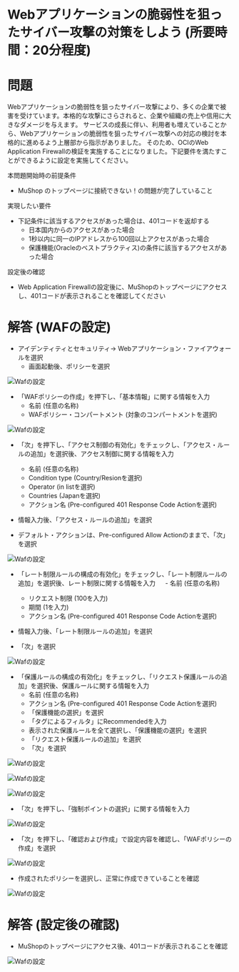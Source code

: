 # Webアプリケーションの脆弱性を狙ったサイバー攻撃の対策をしよう (所要時間：20分程度)
# 問題
Webアプリケーションの脆弱性を狙ったサイバー攻撃により、多くの企業で被害を受けています。本格的な攻撃にさらされると、企業や組織の売上や信用に大きなダメージを与えます。
サービスの成長に伴い、利用者も増えていることから、Webアプリケーションの脆弱性を狙ったサイバー攻撃への対応の検討を本格的に進めるよう上層部から指示がありました。
そのため、OCIのWeb Application Firewallの検証を実施することになりました。下記要件を満たすことができるように設定を実施してください。

本問題開始時の前提条件
- MuShop のトップページに接続できない！の問題が完了していること

実現したい要件
- 下記条件に該当するアクセスがあった場合は、401コードを返却する
   - 日本国内からのアクセスがあった場合
   - 1秒以内に同一のIPアドレスから100回以上アクセスがあった場合
   - 保護機能(Oracleのベストプラクティス)の条件に該当するアクセスがあった場合
 
設定後の確認 
- Web Application Firewallの設定後に、MuShopのトップページにアクセスし、401コードが表示されることを確認してください

# 解答 (WAFの設定)
- アイデンティティとセキュリティ→ Webアプリケーション・ファイアウォールを選択
  - 画面起動後、ポリシーを選択
 
![Wafの設定](images/WAF/WAF01.png "Wafの設定") 

- 「WAFポリシーの作成」を押下し、「基本情報」に関する情報を入力
   - 名前 (任意の名称)
   - WAFポリシー・コンパートメント (対象のコンパートメントを選択)    

![Wafの設定](images/WAF/WAF02.png "Wafの設定") 

- 「次」を押下し、「アクセス制御の有効化」をチェックし、「アクセス・ルールの追加」を選択後、アクセス制御に関する情報を入力
   - 名前 (任意の名称)
   - Condition type (Country/Resionを選択)
   - Operator (in listを選択)
   - Countries (Japanを選択)
   - アクション名 (Pre-configured 401 Response Code Actionを選択)

- 情報入力後、「アクセス・ルールの追加」を選択
- デフォルト・アクションは、Pre-configured Allow Actionのままで、「次」を選択

![Wafの設定](images/WAF/WAF03.png "Wafの設定") 

- 「レート制限ルールの構成の有効化」をチェックし、「レート制限ルールの追加」を選択後、レート制限に関する情報を入力
　 - 名前 (任意の名称)
   - リクエスト制限 (100を入力)
   - 期間 (1を入力)
   - アクション名 (Pre-configured 401 Response Code Actionを選択)

 - 情報入力後、「レート制限ルールの追加」を選択
 - 「次」を選択

![Wafの設定](images/WAF/WAF04.png "Wafの設定")

- 「保護ルールの構成の有効化」をチェックし、「リクエスト保護ルールの追加」を選択後、保護ルールに関する情報を入力
   - 名前 (任意の名称)
   - アクション名 (Pre-configured 401 Response Code Actionを選択)
   - 「保護機能の選択」を選択
   - 「タグによるフィルタ」にRecommendedを入力
   - 表示された保護ルールを全て選択し、「保護機能の選択」を選択
   - 「リクエスト保護ルールの追加」を選択
   - 「次」を選択

![Wafの設定](images/WAF/WAF05.png "Wafの設定")

![Wafの設定](images/WAF/WAF06.png "Wafの設定")

![Wafの設定](images/WAF/WAF07.png "Wafの設定")

- 「次」を押下し、「強制ポイントの選択」に関する情報を入力

![Wafの設定](images/WAF/WAF08.png "Wafの設定")

- 「次」を押下し、「確認および作成」で設定内容を確認し、「WAFポリシーの作成」を選択

![Wafの設定](images/WAF/WAF09.png "Wafの設定")

- 作成されたポリシーを選択し、正常に作成できていることを確認

![Wafの設定](images/WAF/WAF10.png "Wafの設定")


# 解答 (設定後の確認)

- MuShopのトップページにアクセス後、401コードが表示されることを確認

![Wafの設定](images/WAF/WAF11.png "Wafの設定")




  




